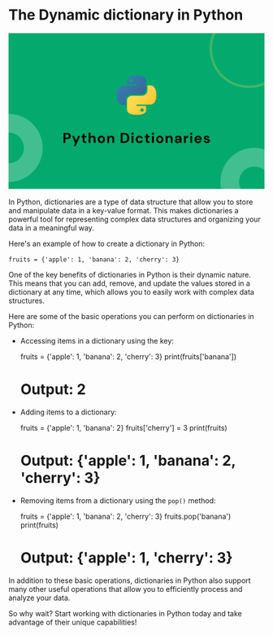 # The Dynamic dictionary in Python

![dictionary](/img/dictionary.png)

In Python, dictionaries are a type of data structure that allow you to store and manipulate data in a key-value format. This makes dictionaries a powerful tool for representing complex data structures and organizing your data in a meaningful way.

Here's an example of how to create a dictionary in Python:

    fruits = {'apple': 1, 'banana': 2, 'cherry': 3}


One of the key benefits of dictionaries in Python is their dynamic nature. This means that you can add, remove, and update the values stored in a dictionary at any time, which allows you to easily work with complex data structures.


Here are some of the basic operations you can perform on dictionaries in Python:

* Accessing items in a dictionary using the key:


    fruits = {'apple': 1, 'banana': 2, 'cherry': 3}
    print(fruits['banana'])
    # Output: 2

* Adding items to a dictionary:


    fruits = {'apple': 1, 'banana': 2}
    fruits['cherry'] = 3
    print(fruits)
    # Output: {'apple': 1, 'banana': 2, 'cherry': 3}

* Removing items from a dictionary using the `pop()` method:


    fruits = {'apple': 1, 'banana': 2, 'cherry': 3}
    fruits.pop('banana')
    print(fruits)
    # Output: {'apple': 1, 'cherry': 3}


In addition to these basic operations, dictionaries in Python also support many other useful operations that allow you to efficiently process and analyze your data.


So why wait? Start working with dictionaries in Python today and take advantage of their unique capabilities!
